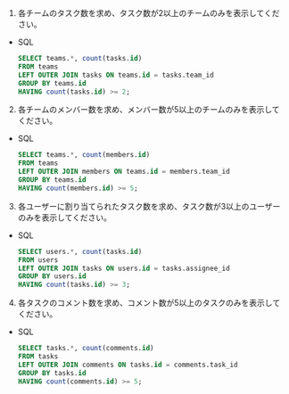 1. 各チームのタスク数を求め、タスク数が2以上のチームのみを表示してください。
- SQL
    ```sql
    SELECT teams.*, count(tasks.id)
    FROM teams
    LEFT OUTER JOIN tasks ON teams.id = tasks.team_id
    GROUP BY teams.id
    HAVING count(tasks.id) >= 2;
    ```

2. 各チームのメンバー数を求め、メンバー数が5以上のチームのみを表示してください。
- SQL
    ```sql
    SELECT teams.*, count(members.id)
    FROM teams
    LEFT OUTER JOIN members ON teams.id = members.team_id
    GROUP BY teams.id
    HAVING count(members.id) >= 5;
    ```

3. 各ユーザーに割り当てられたタスク数を求め、タスク数が3以上のユーザーのみを表示してください。
- SQL
    ```sql
    SELECT users.*, count(tasks.id)
    FROM users
    LEFT OUTER JOIN tasks ON users.id = tasks.assignee_id
    GROUP BY users.id
    HAVING count(tasks.id) >= 3;
    ```

4. 各タスクのコメント数を求め、コメント数が5以上のタスクのみを表示してください。
- SQL
    ```sql
    SELECT tasks.*, count(comments.id)
    FROM tasks
    LEFT OUTER JOIN comments ON tasks.id = comments.task_id
    GROUP BY tasks.id
    HAVING count(comments.id) >= 5;
    ```